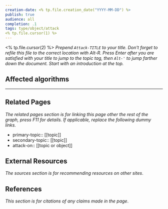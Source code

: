 ```yaml
---
creation-date: <% tp.file.creation_date("YYYY-MM-DD") %>
publish: true
audience: all
completion: .1
tags: type/object/attack
<% tp.file.cursor(1) %>
---
```


<% tp.file.cursor(2) %> *Prepend `Attack-TITLE` to your title. Don't forget to refile this file to the correct location with Alt-R.*
*Press Enter after you are satisfied with your title to jump to the topic tag, then `Alt-'` to jump farther down the document. Start with an introduction at the top.*

## Affected algorithms

---
## Related Pages
*The related pages section is for linking this page other the rest of the graph, press F11 for details. If applicable, replace the following dummy links.*
- primary-topic:: \[\[topic\]\]
- secondary-topic:: \[\[topic\]\]
- attack-on:: \[\[topic or object\]\]

## External Resources
*The sources section is for recommending resources on other sites*.

## References
*This section is for citations of any claims made in the page*.